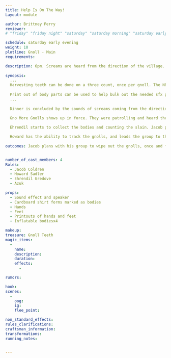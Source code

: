 ```yaml
---
title: Help Is On The Way! 
Layout: module

author: Brittney Perry
reviewer: 
# "friday" "friday night" "saturday" "saturday morning" "saturday early afternoon" "saturday early evening" "saturday night" "reaction" "tavern setup" "townsfolk" "randoms"

schedule: saturday early evening
weight: 10
plotline: Gnoll - Main
requirements: 

description: 6pm. Screams are heard from the direction of the village. Gno More Gnolls races into town.
 
synopsis:
  ...
  Harvesting teeth can be done on a three count, once per gnoll. The NPC will give one tooth per spawn. If the NPC doesn't have any teeth to give out, they can say 'Failed, Broken.'
  
  Print out of body parts can be used to help bulk out the needed sfx props.
  ...     
  
  Dinner is concluded by the sounds of screams coming from the direction of the village (One minute sound effect). When the source is investigated, there are bodies and parts everywhere. No one was spared. Nothing was consumed, and the slaughter looks like what would happen if a mink got into a hen house, or a dog in a chicken pasture (meaning they had fun). There are no more gnolls left in the area when the group arrives.
  
  Gno More Gnolls shows up in force. They were patrolling and heard the screaming.

  Ehrendil starts to collect the bodies and counting the slain. Jacob plans with his group, and includes the adventurers in his hunting plans. Howard and Azuk are with whatever Jacob wants to do.

  Howard has the ability to track the gnolls, and leads the group to the gnolls in 'Fight The Good Fight'  
   
outcomes: Jacob plans with his group to wipe out the gnolls, once and for all.


number_of_cast_members: 4 
Roles: 
  - Jacob Coldren
  - Howard Sadler
  - Ehrendil Gredove
  - Azuk

props: 
  - Sound effect and speaker
  - Cardboard shirt forms marked as bodies
  - Hands
  - Feet
  - Printouts of hands and feet
  - Inflatable bodiesx4

makeup: 
treasure: Gnoll Teeth
magic_items:
  - 
    name: 
    description:  
    duration: 
    effects: 
      - 

rumors: 

hook: 
scenes: 
  - 
    oog: 
    ig: 
    flee_point: 

non_standard_effects: 
rules_clarifications: 
craftsman_information: 
transformations: 
running_notes: 


---
```

